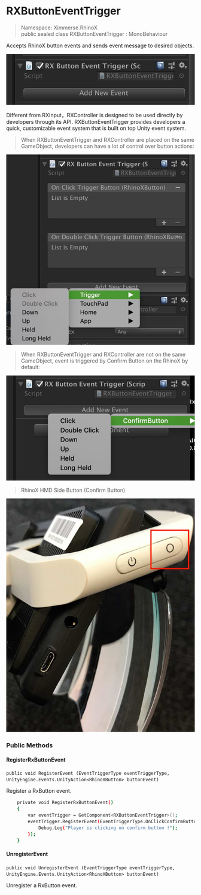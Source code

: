 # RXButtonEventTrigger

> Namespace: Ximmerse.RhinoX     
> public sealed class RXButtonEventTrigger : MonoBehaviour

Accepts RhinoX button events and sends event message to desired objects.

![Logo](https://raw.githubusercontent.com/yinyuanqings/AIOSDK/gh-pages/img/Inspector/RxButtonEventTrigger.png ':size=450X400')

Different from RXInput，RXController is designed to be used directly by developers through its API. RXButtonEventTrigger provides developers a quick, customizable event system that is built on top Unity event system.

> When RXButtonEventTrigger and RXController are placed on the same GameObject, developers can have a lot of control over button actions:

![Logo](https://raw.githubusercontent.com/yinyuanqings/AIOSDK/gh-pages/img/Inspector/RxButtonEventTrigger-AddControllerEvents.jpg ':size=450X400')

> When RXButtonEventTrigger and RXController are not on the same GameObject, event is triggered by Confirm Button on the RhinoX by default:

![Logo](https://raw.githubusercontent.com/yinyuanqings/AIOSDK/gh-pages/img/Inspector/RxButtonEventTrigger-AddSideButtonEvents.jpg ':size=450X400')    

> RhinoX HMD Side Button (Confirm Button)

![Logo](https://raw.githubusercontent.com/yinyuanqings/AIOSDK/gh-pages/img/photo/RxSideBarConfirmButton.jpg ':size=300X400')



### Public Methods

#### RegisterRxButtonEvent
`public void RegisterEvent (EventTriggerType eventTriggerType, UnityEngine.Events.UnityAction<RhinoXButton> buttonEvent)`

Register a RxButton event.

```bash
    private void RegisterRxButtonEvent()
    {
        var eventTrigger = GetComponent<RXButtonEventTrigger>();
        eventTrigger.RegisterEvent(EventTriggerType.OnClickConfirmButton, (RhinoXButton button) => {
            Debug.Log("Player is clicking on confirm button !");
        });
    }
```



#### UnregisterEvent
`public void UnregisterEvent (EventTriggerType eventTriggerType, UnityEngine.Events.UnityAction<RhinoXButton> buttonEvent)`

Unregister a RxButton event.
